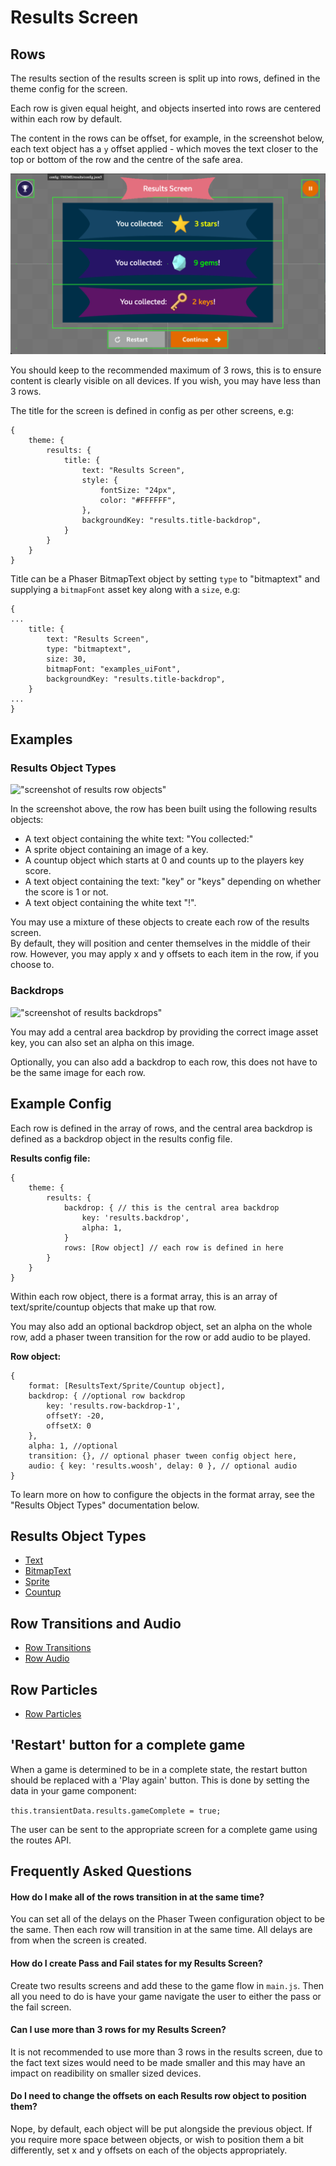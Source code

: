 # Results Screen

## Rows

The results section of the results screen is split up into rows, defined in the theme config for the screen.  

Each row is given equal height, and objects inserted into rows are centered within each row by default.  

The content in the rows can be offset, for example, in the screenshot below, each text object has a `y` offset applied - which moves the text closer to the top or bottom of the row and the centre of the safe area.

!["screenshot of results screen"](./images/results-rows.png)

You should keep to the recommended maximum of 3 rows, this is to ensure content is clearly visible on all devices. If you wish, you may have less than 3 rows.

The title for the screen is defined in config as per other screens, e.g: 

```json5
{
    theme: {
        results: {
            title: {
                text: "Results Screen",
                style: {
                    fontSize: "24px", 
                    color: "#FFFFFF",
                },
                backgroundKey: "results.title-backdrop",
            }
        }
    }
}
```

Title can be a Phaser BitmapText object by setting `type` to "bitmaptext" and supplying a `bitmapFont` asset key along with a `size`, e.g: 

```json5
{
...
    title: {
        text: "Results Screen",
        type: "bitmaptext",
        size: 30,
        bitmapFont: "examples_uiFont",
        backgroundKey: "results.title-backdrop",
    }
...
}
```

## Examples

### Results Object Types

!["screenshot of results row objects"](./images/results-objects.png)

In the screenshot above, the row has been built using the following results objects:
- A text object containing the white text: "You collected:"
- A sprite object containing an image of  a key.
- A countup object which starts at 0 and counts up to the players key score.
- A text object containing the text: "key" or "keys" depending on whether the score is 1 or not.
- A text object containing the white text "!".

You may use a mixture of these objects to create each row of the results screen.  
By default, they will position and center themselves in the middle of their row. However, you may apply x and y offsets to each item in the row, if you choose to.

### Backdrops

!["screenshot of results backdrops"](./images/results-backdrops.png)

You may add a central area backdrop by providing the correct image asset key, you can also set an alpha on this image.

Optionally, you can also add a backdrop to each row, this does not have to be the same image for each row.

## Example Config

Each row is defined in the array of rows, and the central area backdrop is defined as a backdrop object in the results config file.

**Results config file:**
```json5
{
    theme: {
        results: {
            backdrop: { // this is the central area backdrop
                key: 'results.backdrop',
                alpha: 1,
            }
            rows: [Row object] // each row is defined in here
        }
    }
}
```

Within each row object, there is a format array, this is an array of text/sprite/countup objects that make up that row.

You may also add an optional backdrop object, set an alpha on the whole row, add a phaser tween transition for the row or add audio to be played.

**Row object:**
```json5
{
    format: [ResultsText/Sprite/Countup object],
    backdrop: { //optional row backdrop
        key: 'results.row-backdrop-1',
        offsetY: -20,
        offsetX: 0
    },
    alpha: 1, //optional
    transition: {}, // optional phaser tween config object here,
    audio: { key: 'results.woosh', delay: 0 }, // optional audio
}
```

To learn more on how to configure the objects in the format array, see the "Results Object Types" documentation below.

## Results Object Types

* [Text](./results-text.md)
* [BitmapText](./results-bitmaptext.md)
* [Sprite](./results-sprite.md)
* [Countup](./results-countup.md)

## Row Transitions and Audio

* [Row Transitions](./results-transitions.md)
* [Row Audio](./results-audio.md)

## Row Particles

* [Row Particles](./results-particles.md)

## 'Restart' button for a complete game

When a game is determined to be in a complete state, the restart button should be replaced with a 'Play again' button.
This is done by setting the data in your game component:  
 
`this.transientData.results.gameComplete = true;`

The user can be sent to the appropriate screen for a complete game using the routes API.

## Frequently Asked Questions

#### How do I make all of the rows transition in at the same time?  
You can set all of the delays on the Phaser Tween configuration object to be the same. Then each row will transition in at the same time. All delays are from when the screen is created.

#### How do I create Pass and Fail states for my Results Screen?  
Create two results screens and add these to the game flow in `main.js`. Then all you need to do is have your game navigate the user to either the pass or the fail screen.

#### Can I use more than 3 rows for my Results Screen?
It is not recommended to use more than 3 rows in the results screen, due to the fact text sizes would need to be made smaller and this may have an impact on readibility on smaller sized devices.

#### Do I need to change the offsets on each Results row object to position them?
Nope, by default, each object will be put alongside the previous object. If you require more space between objects, or wish to position them a bit differently, set x and y offsets on each of the objects appropriately.